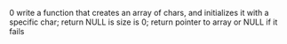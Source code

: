 0 write a function that creates an array of chars, and initializes it with a specific char; return NULL is size is 0; return pointer to array or NULL if it fails  
